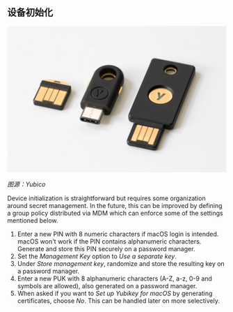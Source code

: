 ## 设备初始化

![](../images/yubikey-4-trio.png)

_图源：Yubico_

Device initialization is straightforward but requires some organization around secret management. In the future, this can be improved by defining a group policy distributed via MDM which can enforce some of the settings mentioned below.

1. Enter a new PIN with 8 numeric characters if macOS login is intended. macOS won't work if the PIN contains alphanumeric characters. Generate and store this PIN securely on a password manager.
2. Set the _Management Key_ option to _Use a separate key_.
3. Under _Store management key_, randomize and store the resulting key on a password manager.
4. Enter a new PUK with 8 alphanumeric characters (A-Z, a-z, 0-9 and symbols are allowed), also generated on a password manager.
5. When asked if you want to _Set up Yubikey for macOS_ by generating certificates, choose _No_. This can be handled later on more selectively.
